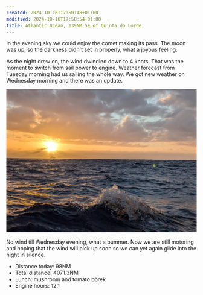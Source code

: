 ```yaml
---
created: 2024-10-16T17:50:48+01:00
modified: 2024-10-16T17:58:54+01:00
title: Atlantic Ocean, 139NM SE of Quinta do Lorde
---
```


In the evening sky we could enjoy the comet making its pass. The moon was up, so the darkness didn't set in properly, what a joyous feeling.

As the night drew on, the wind dwindled down to 4 knots. That was the moment to switch from sail power to engine. Weather forecast from Tuesday morning had us sailing the whole way. We got new weather on Wednesday morning and there was an update.

![Image](../2024/47c730a68a55e52fdca7cbb4047615c2.jpg) 

No wind till Wednesday evening, what a bummer. Now we are still motoring and hoping that the wind will pick up soon so we can yet again glide into the night in silence.

* Distance today: 98NM
* Total distance: 4071.3NM
* Lunch: mushroom and tomato börek
* Engine hours: 12.1
